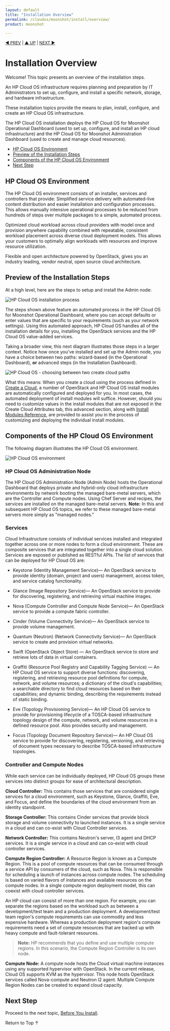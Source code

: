 ```yaml
---
layout: default
title: "Installation Overview"
permalink: /cloudos/moonshot/install/overview/
product: moonshot

---
```



<script>

function PageRefresh {
onLoad="window.refresh"
}

PageRefresh();

</script>


<p style="font-size: small;"> <a href="/cloudos/moonshot/install/">&#9664; PREV</a> | <a href="/cloudos/moonshot/install/">&#9650; UP</a> | <a href="/cloudos/moonshot/install/before-you-install/">NEXT &#9654;</a> </p>

# Installation Overview

Welcome! This topic presents an overview of the installation steps.  

An HP Cloud OS infrastructure requires planning and preparation by IT Administrators to set up,
configure, and install a specific network, storage, and hardware infrastructure. 

These installation topics provide the means to plan, install, configure, and create an HP Cloud OS infrastructure.

The HP Cloud OS installation deploys the HP Cloud OS for Moonshot Operational Dashboard (used to set up,
configure, and install an HP cloud infrastructure) and the HP Cloud OS for Moonshot Administration Dashboard
(used to create and manage cloud resources).

* [HP Cloud OS Environment](#hp-cloud-os-environment)
* [Preview of the Installation Steps](#preview-of-the-installation-steps)
* [Components of the HP Cloud OS Environment](#components-of-the-hp-cloud-os-environment)
* [Next Step](#next-step)

## HP Cloud OS Environment

The HP Cloud OS environment consists of an installer, services and controllers that provide:
Simplified service delivery with automated-live content distribution and easier installation and
configuration processes. This allows manually intensive operational processes to be reduced from
hundreds of steps over multiple packages to a simple, automated process.

Optimized cloud workload across cloud providers with model once and provision anywhere
capability combined with repeatable, consistent workload placement across diverse cloud
deployment models. This allows your customers to optimally align workloads with resources and
improve resource utilization.

Flexible and open architecture powered by OpenStack, gives you an industry leading, vendor
neutral, open source cloud architecture.

## Preview of the Installation Steps

At a high level, here are the steps to setup and install the Admin node:

<img src="media/cloudos-install-process.png" title="HP Cloud OS installation process" /> 

The steps shown above feature an automated process in the HP Cloud OS for Moonshot Operational Dashboard, where you can accept defaults or enter values that are specific to your requirements (such as your network settings). Using 
this automated approach, HP Cloud OS handles all of the installation details for you, installing the OpenStack services and the HP Cloud OS value-added services.

Taking a broader view, this next diagram illustrates those steps in a larger context. 
Notice how once you've installed and set up the Admin node, you have a choice between two paths: wizard-based (in the Operational Dashboard), **or** advanced steps (in the Installation Dashboard).

<img src="media/cloudos-create-cloud-paths.png" title="HP Cloud OS - choosing between two create cloud paths" /> 

What this means: When you create a cloud using the process defined in [Create a Cloud](/cloudos/moonshot/install/create-cloud/), a number of OpenStack and HP Cloud OS 
install modules are automatically configured and deployed for you. In most cases, the automated deployment of install modules will suffice. 
However, should you need to customize values in the install modules that are not exposed in the Create Cloud Attributes tab, 
this advanced section, along with [Install Modules Reference](/cloudos/moonshot/install/install-modules-reference/), are provided to assist 
you in the process of customizing and deploying the individual install modules.  

## Components of the HP Cloud OS Environment

The following diagram illustrates the HP Cloud OS environment.

<img src="media/cloudos-environment.png" title="HP Cloud OS environment" /> 

### HP Cloud OS Administration Node

The HP Cloud OS Administration Node (Admin Node) hosts the Operational Dashboard that deploys
private and hybrid-only cloud infrastructure environments by network booting the managed bare-metal
servers, which are the Controller and Compute nodes. Using Chef Server and recipes,
the services are installed on the managed bare-metal servers. **Note:** In this and subsequent HP Cloud OS topics, 
we refer to these managed bare-metal servers more simply as "managed nodes."

### Services

Cloud Infrastructure consists of individual services installed and integrated together across one or
more nodes to form a cloud environment. These are composite services that are integrated
together into a single cloud solution. Services are exposed or published as RESTful APIs.
The list of services that can be deployed for HP Cloud OS are:

* Keystone (Identity Management Service)&mdash; An OpenStack service to provide identity (domain,
project and users) management, access token, and service catalog functionality.

* Glance (Image Repository Service)&mdash; An OpenStack service to provide for discovering,
registering, and retrieving virtual machine images.

* Nova (Compute Controller and Compute Node Service)&mdash; An OpenStack service to provide a
compute fabric controller.

* Cinder (Volume Connectivity Service)&mdash; An OpenStack service to provide volume management.

* Quantum (Neutron) (Network Connectivity Service)&mdash; An OpenStack service to create and provision virtual networks.

* Swift (OpenStack Object Store) &mdash; An OpenStack service to store and retrieve lots of data in virtual containers.  

* Graffiti (Resource Pool Registry and Capability Tagging Service) &mdash; An HP Cloud OS service to support
diverse functions: discovering, registering, and retrieving resource pool definitions for compute, network, and volume resources; 
a dictionary of the cloud's capabilities; a searchable directory to find cloud resources based on their capabilities; and 
dynamic binding, describing the requirements instead of static binding.  

* Eve (Topology Provisioning Service)&mdash; An HP Cloud OS service to provide for provisioning lifecycle
of a TOSCA-based infrastructure topology design of the compute, network, and volume resources
in a defined resource pool. Also provides security and management.

* Focus (Topology Document Repository Service)&mdash; An HP Cloud OS service to provide for
discovering, registering, versioning, and retrieving of document types necessary to describe
TOSCA-based infrastructure topologies.

### Controller and Compute Nodes

While each service can be individually deployed, HP Cloud OS groups these services into distinct
groups for ease of architectural description.

**Cloud Controller:** This contains those services that are considered single services for a cloud
environment, such as Keystone, Glance, Graffiti, Eve, and Focus, and define the boundaries of the
cloud environment from an identity standpoint.

**Storage Controller:** This contains Cinder services that provide block storage and volume
connectivity to launched instances. It is a single service in a cloud and can co-exist with Cloud
Controller services.

**Network Controller:** This contains Neutron's server, l3 agent and DHCP services. It is a single
service in a cloud and can co-exist with cloud controller services.

**Compute Region Controller:** A Resource Region is known as a Compute Region. This is a pool
of compute resources that can be consumed through a service API by consumers of the cloud,
such as Nova. This is responsible for scheduling a launch of instances across compute nodes. The
scheduling is based on varied flavors of instances and available resources on the compute nodes.
In a single compute region deployment model, this can coexist with cloud controller services.

An HP cloud can consist of more than one region. For example, you can separate the regions based
on the workload such as between a development/test team and a production deployment. A
development/test team region's compute requirements can use commodity and less expensive
hardware. Whereas a production deployment region's compute requirements need a set of compute
resources that are backed up with heavy compute and fault-tolerant resources.

> **Note:** HP recommends that you define and use multiple compute regions. In this scenario, the Compute Region Controller is its own node.

**Compute Node:** A compute node hosts the Cloud virtual machine instances using any supported hypervisor with OpenStack. In the current release, Cloud OS supports KVM as the hypervisor.
This node hosts OpenStack services called Nova-compute and Neutron l2 agent. Multiple Compute Region Nodes can be created to expand cloud capacity. 

## Next Step

Proceed to the next topic, [Before You Install](/cloudos/moonshot/install/before-you-install/). 

<a href="#top" style="padding:14px 0px 14px 0px; text-decoration: none;"> Return to Top &#8593; </a>


